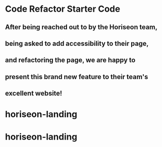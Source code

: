 # Code Refactor Starter Code
## After being reached out to by the Horiseon team,
## being asked to add accessibility to their page,
## and refactoring the page, we are happy to 
## present this brand new feature to their team's
## excellent website!
# horiseon-landing
# horiseon-landing
